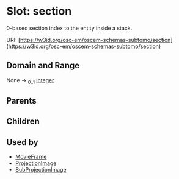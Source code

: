 
# Slot: section

0-based section index to the entity inside a stack.

URI: [https://w3id.org/osc-em/oscem-schemas-subtomo/section](https://w3id.org/osc-em/oscem-schemas-subtomo/section)


## Domain and Range

None &#8594;  <sub>0..1</sub> [Integer](types/Integer.md)

## Parents


## Children


## Used by

 * [MovieFrame](MovieFrame.md)
 * [ProjectionImage](ProjectionImage.md)
 * [SubProjectionImage](SubProjectionImage.md)
